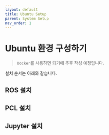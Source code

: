```yaml
---
layout: default
title: Ubuntu Setup
parent: System Setup
nav_order: 1
---
```


# Ubuntu 환경 구성하기

> `Docker`를 사용하면 되기에 추후 작성 예정입니다.

설치 순서는 아래와 같습니다.

## ROS 설치



## PCL 설치


## Jupyter 설치
